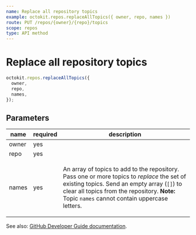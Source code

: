 ```yaml
---
name: Replace all repository topics
example: octokit.repos.replaceAllTopics({ owner, repo, names })
route: PUT /repos/{owner}/{repo}/topics
scope: repos
type: API method
---
```


# Replace all repository topics

```js
octokit.repos.replaceAllTopics({
  owner,
  repo,
  names,
});
```

## Parameters

<table>
  <thead>
    <tr>
      <th>name</th>
      <th>required</th>
      <th>description</th>
    </tr>
  </thead>
  <tbody>
    <tr><td>owner</td><td>yes</td><td>

</td></tr>
<tr><td>repo</td><td>yes</td><td>

</td></tr>
<tr><td>names</td><td>yes</td><td>

An array of topics to add to the repository. Pass one or more topics to _replace_ the set of existing topics. Send an empty array (`[]`) to clear all topics from the repository. **Note:** Topic `names` cannot contain uppercase letters.

</td></tr>
  </tbody>
</table>

See also: [GitHub Developer Guide documentation](https://docs.github.com/v3/repos/#replace-all-repository-topics).
